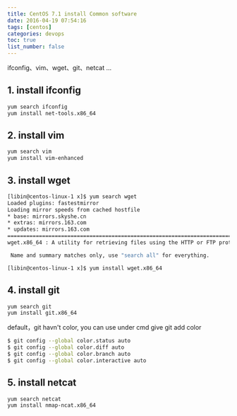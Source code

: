 ```yaml
---
title: CentOS 7.1 install Common software
date: 2016-04-19 07:54:16
tags: [centos]
categories: devops
toc: true
list_number: false
---
```


ifconfig、vim、wget、git、netcat ...

<!--more-->

## 1. install ifconfig ##

 ```bash
 yum search ifconfig
 yum install net-tools.x86_64
 ```
## 2. install vim ##

 ```bash
 yum search vim
 yum install vim-enhanced
 ```

## 3. install wget ##

 ```bash
 [libin@centos-linux-1 x]$ yum search wget
Loaded plugins: fastestmirror
Loading mirror speeds from cached hostfile
 * base: mirrors.skyshe.cn
 * extras: mirrors.163.com
 * updates: mirrors.163.com
============================================================================================ N/S matched: wget =============================================================================================
wget.x86_64 : A utility for retrieving files using the HTTP or FTP protocols

  Name and summary matches only, use "search all" for everything.
 
 [libin@centos-linux-1 x]$ yum install wget.x86_64
 ```
## 4. install git

```bash
yum search git
yum install git.x86_64
```

default，git havn't color, you can use under cmd give git add color

```bash
$ git config --global color.status auto 
$ git config --global color.diff auto 
$ git config --global color.branch auto 
$ git config --global color.interactive auto
```
## 5. install netcat

```bash
yum search netcat
yum install nmap-ncat.x86_64
```